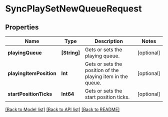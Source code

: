 # SyncPlaySetNewQueueRequest

## Properties
Name | Type | Description | Notes
------------ | ------------- | ------------- | -------------
**playingQueue** | **[String]** | Gets or sets the playing queue. | [optional] 
**playingItemPosition** | **Int** | Gets or sets the position of the playing item in the queue. | [optional] 
**startPositionTicks** | **Int64** | Gets or sets the start position ticks. | [optional] 

[[Back to Model list]](../README.md#documentation-for-models) [[Back to API list]](../README.md#documentation-for-api-endpoints) [[Back to README]](../README.md)



